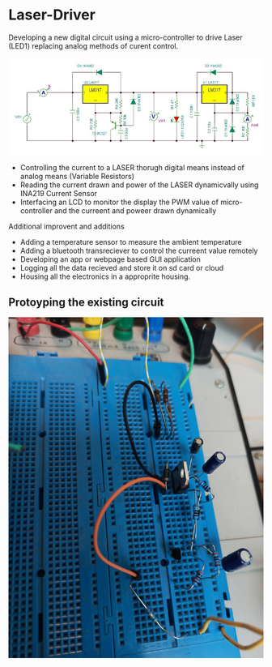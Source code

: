 # Laser-Driver

Developing a new digital circuit using a micro-controller to drive Laser (LED1) replacing analog methods of curent control. 

![box_enclosuret!](schematic/schematic1.JPG "box_enclosure")

<ul>
  <li>Controlling the current to a LASER thorugh digital means instead of  analog means (Variable Resistors)</li>
  <li>Reading the current drawn and power of the LASER dynamicvally using INA219 Current Sensor</li>
  <li>Interfacing an LCD to monitor the display the PWM value of micro-controller and the curreent and poweer drawn dynamically</li>
</ul>  

Additional improvent and additions

<ul>
  <li>Adding a temperature sensor to measure the ambient temperature</li>
  <li>Adding a bluetooth transreciever to control the curreent value remotely</li> 
  <li>Developing an app or webpage based GUI application</li>
  <li>Logging all the data recieved and store it on sd card or cloud</li>
  <li>Housing all the electronics in a approprite housing.</li>
</ul>  

## Protoyping the existing circuit

![box_enclosuret!](img/1st_prototype.jpg "box_enclosure")






